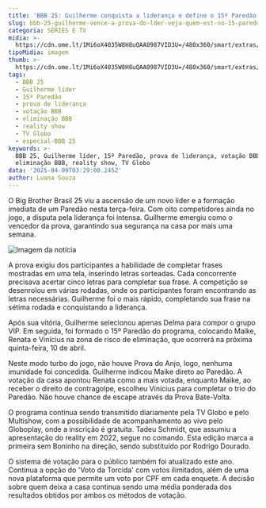 ```yaml
---
title: 'BBB 25: Guilherme conquista a liderança e define o 15º Paredão'
slug: bbb-25-guilherme-vence-a-prova-do-lder-veja-quem-est-no-15-paredo
categoria: SÉRIES E TV
midia: >-
  https://cdn.ome.lt/1Mi6oX4035W8H8uQAA0987VID3U=/480x360/smart/extras/conteudos/bbb25-guilherme-15-lider-peq.jpg
tipoMidia: imagem
thumb: >-
  https://cdn.ome.lt/1Mi6oX4035W8H8uQAA0987VID3U=/480x360/smart/extras/conteudos/bbb25-guilherme-15-lider-peq.jpg
tags:
  - BBB 25
  - Guilherme líder
  - 15º Paredão
  - prova de liderança
  - votação BBB
  - eliminação BBB
  - reality show
  - TV Globo
  - especial-BBB 25
keywords: >-
  BBB 25, Guilherme líder, 15º Paredão, prova de liderança, votação BBB,
  eliminação BBB, reality show, TV Globo
data: '2025-04-09T03:29:00.245Z'
author: Luana Souza
---
```


O Big Brother Brasil 25 viu a ascensão de um novo líder e a formação imediata de um Paredão nesta terça-feira. Com oito competidores ainda no jogo, a disputa pela liderança foi intensa. Guilherme emergiu como o vencedor da prova, garantindo sua segurança na casa por mais uma semana.

![Imagem da notícia](https://cdn.ome.lt/Kv6Uh8SCz_W-dP9jcW6Swzb9XKg=/fit-in/837x500/smart/uploads/conteudo/fotos/bbb25-guilherme-15-lider.jpg)

A prova exigiu dos participantes a habilidade de completar frases mostradas em uma tela, inserindo letras sorteadas. Cada concorrente precisava acertar cinco letras para completar sua frase. A competição se desenrolou em várias rodadas, onde os participantes foram encontrando as letras necessárias. Guilherme foi o mais rápido, completando sua frase na sétima rodada e conquistando a liderança.

Após sua vitória, Guilherme selecionou apenas Delma para compor o grupo VIP. Em seguida, foi formado o 15º Paredão do programa, colocando Maike, Renata e Vinícius na zona de risco de eliminação, que ocorrerá na próxima quinta-feira, 10 de abril.

Neste modo turbo do jogo, não houve Prova do Anjo, logo, nenhuma imunidade foi concedida. Guilherme indicou Maike direto ao Paredão. A votação da casa apontou Renata como a mais votada, enquanto Maike, ao receber o direito de contragolpe, escolheu Vinícius para completar o trio do Paredão. Não houve chance de escape através da Prova Bate-Volta.

O programa continua sendo transmitido diariamente pela TV Globo e pelo Multishow, com a possibilidade de acompanhamento ao vivo pelo Globoplay, onde a inscrição é gratuita. Tadeu Schmidt, que assumiu a apresentação do reality em 2022, segue no comando. Esta edição marca a primeira sem Boninho na direção, sendo substituído por Rodrigo Dourado.

O sistema de votação para o público também foi atualizado este ano. Continua a opção do 'Voto da Torcida' com votos ilimitados, além de uma nova plataforma que permite um voto por CPF em cada enquete. A decisão sobre quem deixa a casa continua sendo uma média ponderada dos resultados obtidos por ambos os métodos de votação.
